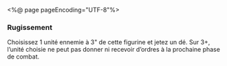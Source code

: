 <%@ page pageEncoding="UTF-8"%>
<div>
	<h3>Rugissement</h3>
	<p>Choisissez 1 unité ennemie à 3" de cette figurine et jetez un dé. Sur 3+, l’unité choisie 
	ne peut pas donner ni recevoir d’ordres à la prochaine phase de combat.</p>
</div>